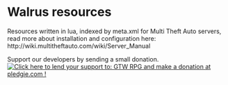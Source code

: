 <h1>Walrus resources</h1>
Resources written in lua, indexed by meta.xml for Multi Theft Auto 
servers, read more about installation and configuration here:
http://wiki.multitheftauto.com/wiki/Server_Manual

Support our developers by sending a small donation.<br>
<a href='https://pledgie.com/campaigns/27635'><img alt='Click here to lend your support to: GTW RPG and make a donation at pledgie.com !' src='https://pledgie.com/campaigns/27635.png?skin_name=chrome' border='0' ></a>
